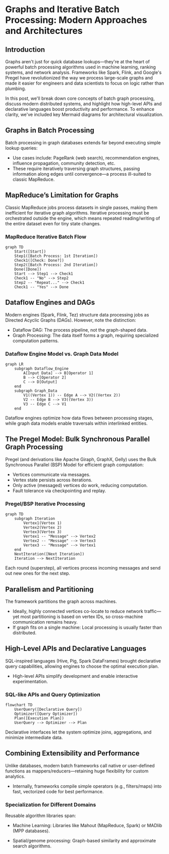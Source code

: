 <!--
author: "Avinash Gurugubelli",
title: "Graphs and Iterative Batch Processing",
description: "Understanding modern approaches and architectures for graph processing and iterative batch processing in big data systems.",
tags: ["Graph Processing", "Batch Processing", "Big Data", "Distributed Systems", "MapReduce", "Spark", "Flink", "Pregel"],
references: [{
    "title": "Designing Data-Intensive Applications",
    "author": "Martin Kleppmann",
    "link": ""
}]
-->



Graphs and Iterative Batch Processing: Modern Approaches and Architectures
====================================================================

Introduction
------------

Graphs aren't just for quick database lookups—they're at the heart of powerful batch processing algorithms used in machine learning, ranking systems, and network analysis. Frameworks like Spark, Flink, and Google's Pregel have revolutionized the way we process large-scale graphs and made it easier for engineers and data scientists to focus on logic rather than plumbing.

In this post, we'll break down core concepts of batch graph processing, discuss modern distributed systems, and highlight how high-level APIs and declarative languages boost productivity and performance. To enhance clarity, we've included key Mermaid diagrams for architectural visualization.

Graphs in Batch Processing
---------------------------

Batch processing in graph databases extends far beyond executing simple lookup queries:

* Use cases include: PageRank (web search), recommendation engines, influence propagation, community detection, etc.
* These require iteratively traversing graph structures, passing information along edges until convergence—a process ill-suited to classic MapReduce.

MapReduce’s Limitation for Graphs
---------------------------------

Classic MapReduce jobs process datasets in single passes, making them inefficient for iterative graph algorithms. Iterative processing must be orchestrated outside the engine, which means repeated reading/writing of the entire dataset even for tiny state changes.

### MapReduce Iterative Batch Flow

```mermaid
graph TD
    Start([Start])
    Step1([Batch Process: 1st Iteration])
    Check1([Check: Done?])
    Step2([Batch Process: 2nd Iteration])
    Done([Done])
    Start --> Step1 --> Check1
    Check1 -- "No" --> Step2
    Step2 -- "Repeat..." --> Check1
    Check1 -- "Yes" --> Done
```

Dataflow Engines and DAGs
-------------------------

Modern engines (Spark, Flink, Tez) structure data processing jobs as Directed Acyclic Graphs (DAGs). However, note the distinction:

* Dataflow DAG: The process pipeline, not the graph-shaped data.
* Graph Processing: The data itself forms a graph, requiring specialized computation patterns.

### Dataflow Engine Model vs. Graph Data Model

```mermaid
graph LR
    subgraph Dataflow_Engine
        A[Input Data] --> B[Operator 1]
        B --> C[Operator 2]
        C --> D[Output]
    end
    subgraph Graph_Data
        V1((Vertex 1)) -- Edge A --> V2((Vertex 2))
        V2 -- Edge B --> V3((Vertex 3))
        V3 -- Edge C --> V1
    end
```

Dataflow engines optimize how data flows between processing stages, while graph data models enable traversals within interlinked entities.

The Pregel Model: Bulk Synchronous Parallel Graph Processing
---------------------------------------------------------

Pregel (and derivations like Apache Giraph, GraphX, Gelly) uses the Bulk Synchronous Parallel (BSP) Model for efficient graph computation:

* Vertices communicate via messages.
* Vertex state persists across iterations.
* Only active (messaged) vertices do work, reducing computation.
* Fault tolerance via checkpointing and replay.

### Pregel/BSP Iterative Processing

```mermaid
graph TD
    subgraph Iteration
        Vertex1(Vertex 1)
        Vertex2(Vertex 2)
        Vertex3(Vertex 3)
        Vertex1 -- "Message" --> Vertex2
        Vertex2 -- "Message" --> Vertex3
        Vertex3 -- "Message" --> Vertex1
    end
    NextIteration([Next Iteration])
    Iteration --> NextIteration
```

Each round (superstep), all vertices process incoming messages and send out new ones for the next step.

Parallelism and Partitioning
-----------------------------

The framework partitions the graph across machines.

* Ideally, highly connected vertices co-locate to reduce network traffic—yet most partitioning is based on vertex IDs, so cross-machine communication remains heavy.
* If graph fits on a single machine: Local processing is usually faster than distributed.

High-Level APIs and Declarative Languages
-----------------------------------------

SQL-inspired languages (Hive, Pig, Spark DataFrames) brought declarative query capabilities, allowing engines to choose the optimal execution plan.

* High-level APIs simplify development and enable interactive experimentation.

### SQL-like APIs and Query Optimization

```mermaid
flowchart TD
    UserQuery([Declarative Query])
    Optimizer([Query Optimizer])
    Plan([Execution Plan])
    UserQuery --> Optimizer --> Plan
```

Declarative interfaces let the system optimize joins, aggregations, and minimize intermediate data.

Combining Extensibility and Performance
-----------------------------------------

Unlike databases, modern batch frameworks call native or user-defined functions as mappers/reducers—retaining huge flexibility for custom analytics.

* Internally, frameworks compile simple operators (e.g., filters/maps) into fast, vectorized code for best performance.

### Specialization for Different Domains
Reusable algorithm libraries span:

- Machine Learning: Libraries like Mahout (MapReduce, Spark) or MADlib (MPP databases).

- Spatial/genome processing: Graph-based similarity and approximate search algorithms.